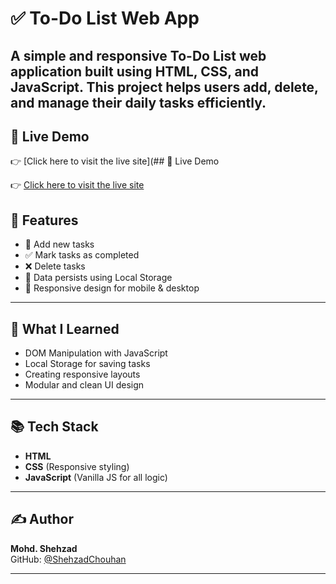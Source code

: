 # ✅ To-Do List Web App

A simple and responsive **To-Do List** web application built using **HTML**, **CSS**, and **JavaScript**. This project helps users add, delete, and manage their daily tasks efficiently.
---

## 🔗 Live Demo

👉 [Click here to visit the live site](## 🔗 Live Demo

👉 [Click here to visit the live site](https://shehzadchouhan.github.io/gym-intro-page/)

## 🚀 Features

- 📝 Add new tasks
- ✅ Mark tasks as completed
- ❌ Delete tasks
- 💾 Data persists using Local Storage
- 📱 Responsive design for mobile & desktop

---

## 🧠 What I Learned

- DOM Manipulation with JavaScript
- Local Storage for saving tasks
- Creating responsive layouts
- Modular and clean UI design

---

## 📚 Tech Stack

- **HTML**
- **CSS** (Responsive styling)
- **JavaScript** (Vanilla JS for all logic)
---

## ✍️ Author

**Mohd. Shehzad**  
GitHub: [@ShehzadChouhan](https://github.com/ShehzadChouhan)

---

